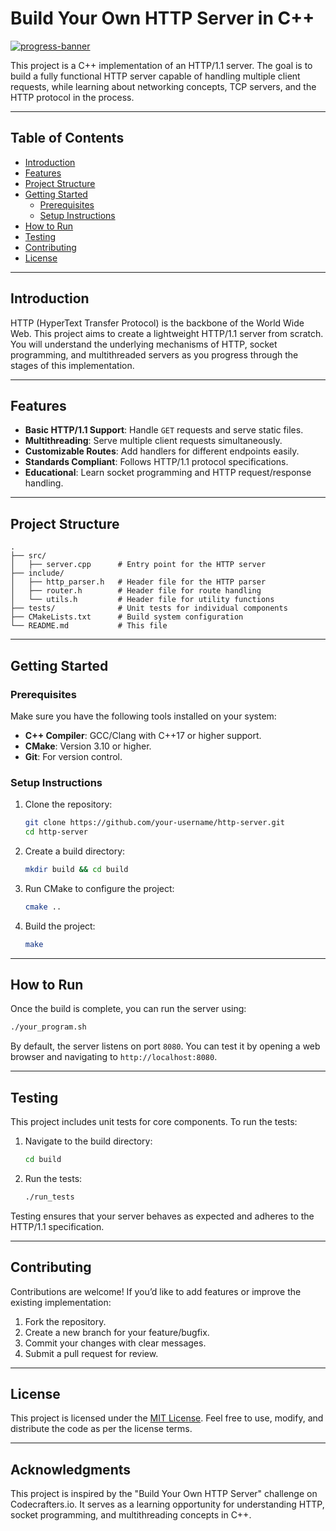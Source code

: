 # Build Your Own HTTP Server in C++

[![progress-banner](https://backend.codecrafters.io/progress/http-server/a8ecd715-c17a-43a7-9260-3d956c76eadd)](https://github.com/your-username/http-server)

This project is a C++ implementation of an HTTP/1.1 server. The goal is to build a fully functional HTTP server capable of handling multiple client requests, while learning about networking concepts, TCP servers, and the HTTP protocol in the process.

---

## Table of Contents

- [Introduction](#introduction)
- [Features](#features)
- [Project Structure](#project-structure)
- [Getting Started](#getting-started)
  - [Prerequisites](#prerequisites)
  - [Setup Instructions](#setup-instructions)
- [How to Run](#how-to-run)
- [Testing](#testing)
- [Contributing](#contributing)
- [License](#license)

---

## Introduction

HTTP (HyperText Transfer Protocol) is the backbone of the World Wide Web. This project aims to create a lightweight HTTP/1.1 server from scratch. You will understand the underlying mechanisms of HTTP, socket programming, and multithreaded servers as you progress through the stages of this implementation.

---

## Features

- **Basic HTTP/1.1 Support**: Handle `GET` requests and serve static files.
- **Multithreading**: Serve multiple client requests simultaneously.
- **Customizable Routes**: Add handlers for different endpoints easily.
- **Standards Compliant**: Follows HTTP/1.1 protocol specifications.
- **Educational**: Learn socket programming and HTTP request/response handling.

---

## Project Structure

```plaintext
.
├── src/
│   ├── server.cpp      # Entry point for the HTTP server
├── include/
│   ├── http_parser.h   # Header file for the HTTP parser
│   ├── router.h        # Header file for route handling
│   └── utils.h         # Header file for utility functions
├── tests/              # Unit tests for individual components
├── CMakeLists.txt      # Build system configuration
└── README.md           # This file
```

---

## Getting Started

### Prerequisites

Make sure you have the following tools installed on your system:

- **C++ Compiler**: GCC/Clang with C++17 or higher support.
- **CMake**: Version 3.10 or higher.
- **Git**: For version control.

### Setup Instructions

1. Clone the repository:

   ```sh
   git clone https://github.com/your-username/http-server.git
   cd http-server
   ```

2. Create a build directory:

   ```sh
   mkdir build && cd build
   ```

3. Run CMake to configure the project:

   ```sh
   cmake ..
   ```

4. Build the project:

   ```sh
   make
   ```

---

## How to Run

Once the build is complete, you can run the server using:

```sh
./your_program.sh
```

By default, the server listens on port `8080`. You can test it by opening a web browser and navigating to `http://localhost:8080`.

---

## Testing

This project includes unit tests for core components. To run the tests:

1. Navigate to the build directory:

   ```sh
   cd build
   ```

2. Run the tests:

   ```sh
   ./run_tests
   ```

Testing ensures that your server behaves as expected and adheres to the HTTP/1.1 specification.

---

## Contributing

Contributions are welcome! If you’d like to add features or improve the existing implementation:

1. Fork the repository.
2. Create a new branch for your feature/bugfix.
3. Commit your changes with clear messages.
4. Submit a pull request for review.

---

## License

This project is licensed under the [MIT License](LICENSE). Feel free to use, modify, and distribute the code as per the license terms.

---

## Acknowledgments

This project is inspired by the "Build Your Own HTTP Server" challenge on Codecrafters.io. It serves as a learning opportunity for understanding HTTP, socket programming, and multithreading concepts in C++.


